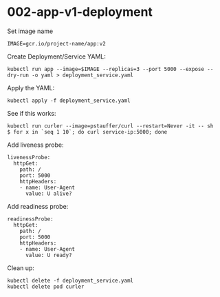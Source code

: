 # 002-app-v1-deployment

Set image name
```
IMAGE=gcr.io/project-name/app:v2
```

Create Deployment/Service YAML:
```
kubectl run app --image=$IMAGE --replicas=3 --port 5000 --expose --dry-run -o yaml > deployment_service.yaml
```

Apply the YAML:
```
kubectl apply -f deployment_service.yaml
```

See if this works:
```
kubectl run curler --image=pstauffer/curl --restart=Never -it -- sh
$ for x in `seq 1 10`; do curl service-ip:5000; done
```

Add liveness probe:
```
livenessProbe:
  httpGet:
    path: /
    port: 5000
    httpHeaders:
    - name: User-Agent
      value: U alive?
```

Add readiness probe:
```
readinessProbe:
  httpGet:
    path: /
    port: 5000
    httpHeaders:
    - name: User-Agent
      value: U ready?
```

Clean up:
```
kubectl delete -f deployment_service.yaml
kubectl delete pod curler
```
